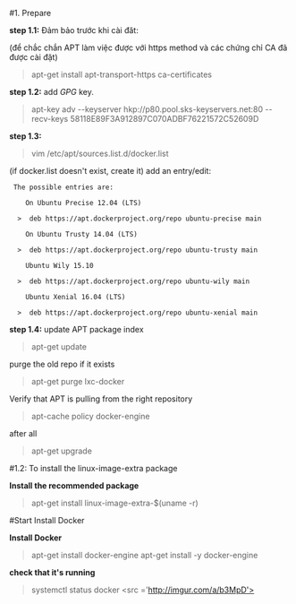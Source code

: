 #1. Prepare

**step 1.1:** Đảm bảo trước khi cài đăt:

(để chắc chắn APT làm việc được với https method và các chứng chỉ CA đã được cài đặt)
> apt-get install apt-transport-https ca-certificates

**step 1.2:** add *GPG* key.

> apt-key adv --keyserver hkp://p80.pool.sks-keyservers.net:80 --recv-keys 58118E89F3A912897C070ADBF76221572C52609D

**step 1.3:**

> vim /etc/apt/sources.list.d/docker.list

(if docker.list doesn't exist, create it)
 add an entry/edit:
```
 The possible entries are:

    On Ubuntu Precise 12.04 (LTS)

  >  deb https://apt.dockerproject.org/repo ubuntu-precise main

    On Ubuntu Trusty 14.04 (LTS)

  >  deb https://apt.dockerproject.org/repo ubuntu-trusty main

    Ubuntu Wily 15.10

  >  deb https://apt.dockerproject.org/repo ubuntu-wily main

    Ubuntu Xenial 16.04 (LTS)

  >  deb https://apt.dockerproject.org/repo ubuntu-xenial main
```

**step 1.4:** update APT package index

> apt-get update

purge the old repo if it exists

> apt-get purge lxc-docker

Verify that APT is pulling from the right repository

> apt-cache policy docker-engine

after all

> apt-get upgrade

#1.2: To install the linux-image-extra package

**Install the recommended package**

> apt-get install linux-image-extra-$(uname -r)

#Start Install Docker

**Install Docker**

> apt-get install docker-engine
> apt-get install -y docker-engine

**check that it's running**

> systemctl status docker
<src ='http://imgur.com/a/b3MpD'>
